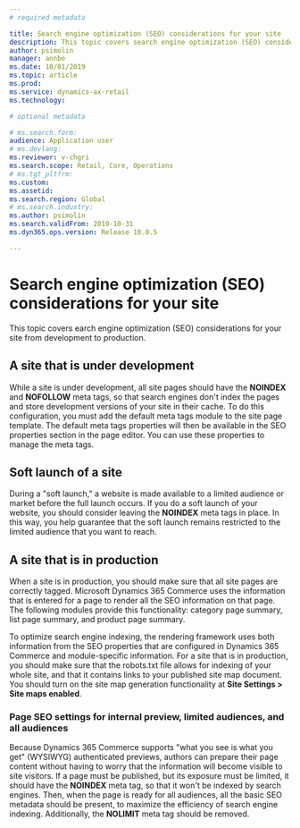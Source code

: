 ```yaml
---
# required metadata

title: Search engine optimization (SEO) considerations for your site
description: This topic covers search engine optimization (SEO) considerations for your site from development to production.
author: psimolin
manager: annbe
ms.date: 10/01/2019
ms.topic: article
ms.prod: 
ms.service: dynamics-ax-retail
ms.technology: 

# optional metadata

# ms.search.form: 
audience: Application user
# ms.devlang: 
ms.reviewer: v-chgri
ms.search.scope: Retail, Core, Operations
# ms.tgt_pltfrm: 
ms.custom: 
ms.assetid: 
ms.search.region: Global
# ms.search.industry: 
ms.author: psimolin
ms.search.validFrom: 2019-10-31
ms.dyn365.ops.version: Release 10.0.5

---
```


# Search engine optimization (SEO) considerations for your site

This topic covers earch engine optimization (SEO) considerations for your site from development to production.

## A site that is under development

While a site is under development, all site pages should have the **NOINDEX** and **NOFOLLOW** meta tags, so that search engines don't index the pages and store development versions of your site in their cache. To do this configuration, you must add the default meta tags module to the site page template. The default meta tags properties will then be available in the SEO properties section in the page editor. You can use these properties to manage the meta tags.

## Soft launch of a site

During a "soft launch," a website is made available to a limited audience or market before the full launch occurs. If you do a soft launch of your website, you should consider leaving the **NOINDEX** meta tags in place. In this way, you help guarantee that the soft launch remains restricted to the limited audience that you want to reach.

## A site that is in production

When a site is in production, you should make sure that all site pages are correctly tagged. Microsoft Dynamics 365 Commerce uses the information that is entered for a page to render all the SEO information on that page. The following modules provide this functionality: category page summary, list page summary, and product page summary.

To optimize search engine indexing, the rendering framework uses both information from the SEO properties that are configured in Dynamics 365 Commerce and module-specific information. For a site that is in production, you should make sure that the robots.txt file allows for indexing of your whole site, and that it contains links to your published site map document. You should turn on the site map generation functionality at **Site Settings \> Site maps enabled**.

### Page SEO settings for internal preview, limited audiences, and all audiences

Because Dynamics 365 Commerce supports "what you see is what you get" (WYSIWYG) authenticated previews, authors can prepare their page content without having to worry that the information will become visible to site visitors. If a page must be published, but its exposure must be limited, it should have the **NOINDEX** meta tag, so that it won't be indexed by search engines. Then, when the page is ready for all audiences, all the basic SEO metadata should be present, to maximize the efficiency of search engine indexing. Additionally, the **NOLIMIT** meta tag should be removed.
